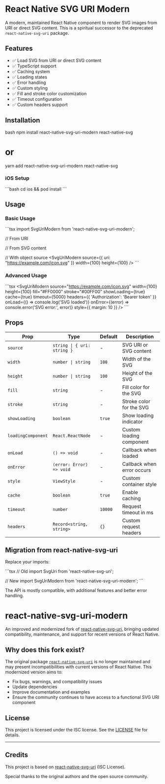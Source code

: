 # React Native SVG URI Modern

A modern, maintained React Native component to render SVG images from URI or direct SVG content. This is a spiritual successor to the deprecated `react-native-svg-uri` package.

## Features

- ✅ Load SVG from URI or direct SVG content
- ✅ TypeScript support
- ✅ Caching system
- ✅ Loading states
- ✅ Error handling
- ✅ Custom styling
- ✅ Fill and stroke color customization
- ✅ Timeout configuration
- ✅ Custom headers support

## Installation

bash
npm install react-native-svg-uri-modern react-native-svg

# or

yarn add react-native-svg-uri-modern react-native-svg


### iOS Setup

\`\`\`bash
cd ios && pod install
\`\`\`

## Usage

### Basic Usage

\`\`\`tsx
import SvgUriModern from 'react-native-svg-uri-modern';

// From URI
<SvgUriModern
  source="https://example.com/icon.svg"
  width={100}
  height={100}
/>

// From SVG content
<SvgUriModern
  source="<svg>...</svg>"
  width={100}
  height={100}
/>

// With object source
<SvgUriModern
source={{ uri: "https://example.com/icon.svg" }}
width={100}
height={100}
/>
\`\`\`

### Advanced Usage

\`\`\`tsx
<SvgUriModern
source="https://example.com/icon.svg"
width={100}
height={100}
fill="#FF0000"
stroke="#00FF00"
showLoading={true}
cache={true}
timeout={5000}
headers={{ 'Authorization': 'Bearer token' }}
onLoad={() => console.log('SVG loaded')}
onError={(error) => console.error('SVG error:', error)}
style={{ margin: 10 }}
/>
\`\`\`

## Props

| Prop               | Type                        | Default | Description                |
| ------------------ | --------------------------- | ------- | -------------------------- |
| `source`           | `string \| { uri: string }` | -       | SVG URI or SVG content     |
| `width`            | `number \| string`          | `100`   | Width of the SVG           |
| `height`           | `number \| string`          | `100`   | Height of the SVG          |
| `fill`             | `string`                    | -       | Fill color for the SVG     |
| `stroke`           | `string`                    | -       | Stroke color for the SVG   |
| `showLoading`      | `boolean`                   | `true`  | Show loading indicator     |
| `loadingComponent` | `React.ReactNode`           | -       | Custom loading component   |
| `onLoad`           | `() => void`                | -       | Callback when loaded       |
| `onError`          | `(error: Error) => void`    | -       | Callback when error occurs |
| `style`            | `ViewStyle`                 | -       | Custom container style     |
| `cache`            | `boolean`                   | `true`  | Enable caching             |
| `timeout`          | `number`                    | `10000` | Request timeout in ms      |
| `headers`          | `Record<string, string>`    | `{}`    | Custom request headers     |

## Migration from react-native-svg-uri

Replace your imports:

\`\`\`tsx
// Old
import SvgUri from 'react-native-svg-uri';

// New
import SvgUriModern from 'react-native-svg-uri-modern';
\`\`\`

The API is mostly compatible, with additional features and better error handling.

# react-native-svg-uri-modern

An improved and modernized fork of [react-native-svg-uri](https://github.com/vault-development/react-native-svg-uri), bringing updated compatibility, maintenance, and support for recent versions of React Native.

## Why does this fork exist?

The original package [`react-native-svg-uri`](https://github.com/vault-development/react-native-svg-uri) is no longer maintained and may present incompatibilities with current versions of React Native. This modernized version aims to:

- Fix bugs, warnings, and compatibility issues
- Update dependencies
- Improve documentation and examples
- Ensure the community continues to have access to a functional SVG URI component

## License

This project is licensed under the ISC license. See the [LICENSE](./LICENSE) file for details.

---

## Credits

This project is based on [react-native-svg-uri](https://github.com/vault-development/react-native-svg-uri) (ISC License).

Special thanks to the original authors and the open source community.
